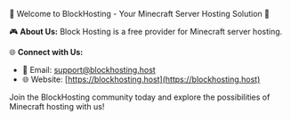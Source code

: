 🌟 Welcome to BlockHosting - Your Minecraft Server Hosting Solution 🌟

🎮 **About Us:**
Block Hosting is a free provider for Minecraft server hosting.

🌐 **Connect with Us:**
- 📧 Email: support@blockhosting.host
- 🌐 Website: [https://blockhosting.host](https://blockhosting.host)

Join the BlockHosting community today and explore the possibilities of Minecraft hosting with us!

